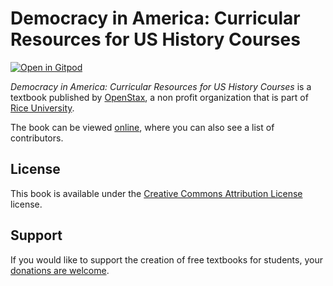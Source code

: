 # Democracy in America: Curricular Resources for US History Courses

[![Open in Gitpod](https://gitpod.io/button/open-in-gitpod.svg)](https://gitpod.io/from-referrer/)

_Democracy in America: Curricular Resources for US History Courses_ is a textbook published by [OpenStax](https://openstax.org/), a non profit organization that is part of [Rice University](https://www.rice.edu/).

The book can be viewed [online](https://github.com/cnx-user-books/cnxbook-democracy-in-america-curricular-resources-for-us-history-courses/releases/latest), where you can also see a list of contributors.

## License
This book is available under the [Creative Commons Attribution License](./LICENSE) license.

## Support
If you would like to support the creation of free textbooks for students, your [donations are welcome](https://riceconnect.rice.edu/donation/support-openstax-banner).

